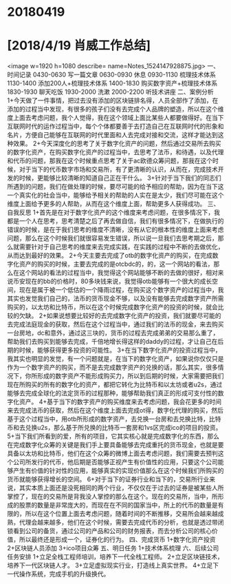# 20180419

# [2018/4/19 肖威工作总结]
<image w=1920 h=1080 describe= name=Notes_1524147928875.jpg>
一、时间记录
0430-0630 写一篇文章
0630-0930 休息
0930-1130 梳理技术体系
1130-1400 添加200人+梳理技术体系
1400-1830 购买数字资产+梳理技术体系
1830-1930 聊天吃饭
1930-2000 洗漱
2000-2200 听技术讲座
二、案例分析
1+今天做了一件事情，把过去没有添加的区块链排名得，人员全部作了添加，在添加的过程当中发现，有很多的孩子们没有去完成个人品牌的塑造，所以在这个维度上面去考虑问题，我个人觉得，我在这个领域上面比某些人都要做得好。在当下互联网时代的运作过程当中，每个个体都要善于去打造自己在互联网时代的形象和名片，方便自己能够在互联网的时代里面和人去完成对接和交流，这样才能达到这种效果。
2+今天深度化的思考了关于数字化资产的问题，然后通过交易所去购买的数字化资产，在购买数字化资产的过程当中，去思考了法币，和待遇，以及代理和代币的问题，那我在这个时候重点思考了关于ac欧德众筹问题，那我在这个时候，对于当下的代币数字市场和交易所，有了更清晰的认识，从而在，完成技术开发的时候，更能够比较清晰的知道自己正在干什么。
3+针对于当下我们的同志们所遇到的问题，我们在做处理的时候，要尽可能的给予相应的帮助，因为在当下这一个真实化的社会当中，能够给予相关的帮助的人实在是太少，我们尽可能在这个维度上面给予更多的人帮助，从而在这个维度上面，帮助更多人获得成功。
三、自我反思
1+首先是在对于数字化资产的这个维度来考虑问题，在很多情况下，我都是一个人在思考，思考清楚之后了再去做自信，我们有很多情况下，在做执行的错误的时候，是在于我们思考的维度不清晰，没有从它的根本性的维度上面来考虑问题，那么在这个时候我们就很容易发生错误，所以说一旦我们去思考期之后，那么就需要针对于自己思考的维度来去完成实践，在实践的过程中不断的去做优化，从而达到最好的效果。
2+今天主要去完成了otb的数字化资产的购买，在完成数字化资产的购买的时候，主要去完成的是otcbdc的，的，这一个网站的看法，那么在这个网站的看法的过程当中，我觉得这个网站能够不断的去做的很好，相对来说币安现在的bb的价格时，80多块钱来说，我觉得otb能够有一个很大的成长空间，现在是属于被一个低估的一个降雨过程，在购买这个数字资产的过程当中，我其实也发觉我们自己的，法币的货币现金不够，以及没有能够去完成数字资产所需购买的，以太坊和比特币，所以在这个时候完成数字化资产的投资的时候，就会比较的欠缺。
2+如果说想要比较好的去完成数字化资产的投资，我们就要尽可能的去完成法庭现金的获取，然后在这个过程当中，通过我们的法币的现金，来去购买一台房地，dc和意外，通过这三块的，货币的过程去完成弟弟的交易那么重了，帮助我们去购买到能够去完成，千倍地增长得这样的daddy的过程，才让自己在后期的时候，能够获得更多投资的可能性。
3+在当下数字化资产的投资过程当中，我其实也明显的发觉，有一个问题就是，在当下的数字化资产，如果说你仅仅只是作为一个数字资产的购买，而不是去完成数字资产的兑换的话，那么其实，很多情况下，你所形成的数字资产不能形成购买力，所以到后期的时候，大家需要把我们现在所购买的所有的数字化的资产，都把它转化为比特币和以太坊或者u2s，通过能够去完成全球化的法定货币的过程那种，能够帮助我们真正的形成可支付性的数字化资产。
4+基于当下的数字资产的购买维度来去考虑问题，我会花更多的时间来去完成法币的获取，然后在这个维度上面去完成ot得，数字化代理的购买，然后基于这个过程当中，用otb所形成的数字资产，去兑换一台房和去兑换比特，比特币和去兑换u2s，那么基于所兑换的比特币一套房和1vs区完成ico的项目的投资。
5+当下我们所看到的爱，所有的项目，它其实核心就是完成数字化的东西，那么在完成数字化众筹的关键是我们手上要具备能够去完成重托的货币现金，也就是要具备以太坊和比特币，他们在这个众筹的微博上面去考虑问题，我们需要去预判这个公司所发行的代币，他后期是否能够正视产生有价值性的应用，只要这个公司能够产生有价值的针对性的应用，能够真实的实现价值那么在这个时候我们所购买的货币就能够获得增长的空间。
6+对于当下的证券行业和当下的，交易所行业来说，其实本质上面还是没死相同的两个行业，不仅仅在于过去的证券是被某些人所掌控了，现在的交易所是背我没人掌控的那么在这个。现在的交易所，当中，所形成的股票的数量是非常庞大的，而现在在不同的国家当中，所上的代币的数量是有限的，所以在这个位置上面去考虑问题，随着时间的不断推移，交易所会越来越成熟，代理会越来越多，他们在这个时候，需要去完成代币的分析，也就是透过带闭锁看到公司的备货，通过公司的产品和公司的财务报表，而去分析公司的核心价值，所以最终还是形成一个，证券化的行为。
四、完成货币
1+数字化资产投资
2+区块链人员添加
3+ico项目众筹
五、明日任务
1+技术体系梳理
六、后续公司任务安排
1+立足全栈工程师培训，培养下一代全栈工程师。
2+立足区块链技术，培养下一代区块链人才。
3+立足虚拟现实行业，打造线上真实世界。
4+立足下一代操作系统，完成手机的升级换代。

